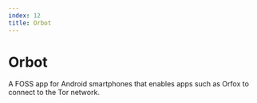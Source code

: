 ```yaml
---
index: 12
title: Orbot
---
```

# Orbot

A FOSS app for Android smartphones that enables apps such as Orfox to connect to the Tor network.